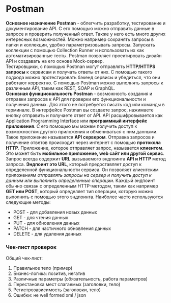 # Postman
**Основное назначение Postman** - облегчить разработку, тестирование и документирование API. С его помощью можно отправить данные в запросе и проверить полученный ответ. Также у него есть много других интересных возможностей. Можно например сохранять запросы в папки и коллекции, удобно параметризовывать запросы. Запускать коллекции с помощью Collection Runner и использовать их как автоматизированные тесты. Postman позволяет проектировать дизайн API и создавать на его основе Mock-сервер.   
Тестировщики, с помощью Postman могут отправлять **HTTP/HTTPS запросы** к сервисам и получать ответы от них. С помощью такого подхода можно протестировать бэкенд сервисы и убедиться, что они работают корректно. С помощью Postman можно выполнять запросы к различным API, таким как REST, SOAP и GraphQL.     
**Основная функциональность Postman** - возможность создания и отправки запросов к API для проверки его функциональности и получения данных. Для этого не потребуется писать код или команды в терминале. В интерфейсе Postman вы создаете запрос, нажимаете кнопку отправить и получаете ответ от API. API расшифровывается как Application Programming Interface или **программный интерфейс приложения**. С его помощью мы можем  получить доступ к возможностям другого приложения и обмениваться с ним данными. Такое приложение называется **API сервером**. Отправка запросов и получение ответов происходит через интернет с помощью **протокола HTTP**. Приложение, которое отправляет запрос, называется **клиентом**. Это может быть **мобильное приложение, web сайт или другой сервис**.   
Запрос всегда содержит **URL** вызываемого эндпоинта **API и HTTP** метод запроса. **Эндпоинт это URL**, который предоставляет доступ к определенной функциональности сервиса. Он позволяет клиентским приложениям *отправлять запросы на сервер и получить доступ к данным или выполнить определенные операции*. Каждый эндпоинт обычно связан с определенным HTTP-методом, таким как например **GET или POST**, который определяет тип операции, которую можно выполнить с помощью этого эндпоинта. Наиболее часто используются следующие методы:  
- POST - для добавления новых данных  
- GET - для чтения данных
- PUT - для обновления данных
- PATCH - для частичного обновления данных
- DELETE - для удаления данных  
  
### Чек-лист проверок
Общий чек-лист:  
1. Правильное тело (пример)  
2. Бизнес-логика: позитив, негатив   
3. Различные параметры (обязательность, работа параметров)   
4. Перестановка мест слагаемых (заголовки, тело)   
5. Регистрозависимость (заголовки, тело)   
6. Ошибки: не well formed xml / json   
